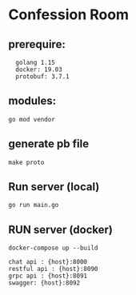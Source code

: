 # Confession Room
## prerequire:
```
  golang 1.15
  docker: 19.03
  protobuf: 3.7.1
```

## modules:
    go mod vendor
## generate pb file
    make proto
## Run server (local)
    go run main.go
## RUN server (docker)
    docker-compose up --build

```
chat api : {host}:8000
restful api : {host}:8090
grpc api : {host}:8091
swagger: {host}:8092
```
